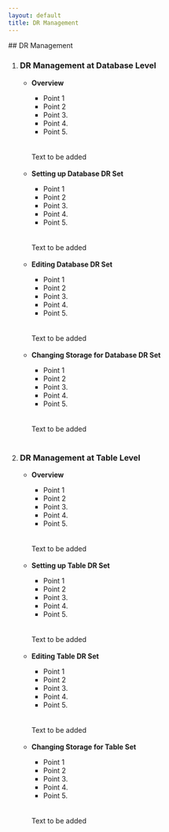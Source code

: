 ```yaml
---
layout: default
title: DR Management
---
```

<div id="drman1"></div>
## DR Management

<ol> 
  <li><h3>DR Management at Database Level</h3></li> 
<ul>
<li><b>Overview</b></li>
<ul>
      <li>Point 1</li>
      <li>Point 2 </li>
      <li>Point 3. </li>
      <li>Point 4. </li>
      <li>Point 5. </li>
</ul>
<br>
<br>
Text to be added
<br>
<br>
<div id="drman2"></div>
<li><b>Setting up Database  DR Set</b></li>
<ul>
      <li>Point 1</li>
      <li>Point 2 </li>
      <li>Point 3. </li>
      <li>Point 4. </li>
      <li>Point 5. </li>
</ul>
<br>
<br>
Text to be added
<br>
<br>
<div id="drman3"></div>
<li><b>Editing Database  DR Set</b></li>
<ul>
      <li>Point 1</li>
      <li>Point 2 </li>
      <li>Point 3. </li>
      <li>Point 4. </li>
      <li>Point 5. </li>
</ul>
<br>
<br>
Text to be added
<br>
<br>
<div id="drman4"></div>
<li><b>Changing Storage for Database DR Set</b></li>
<ul>
      <li>Point 1</li>
      <li>Point 2 </li>
      <li>Point 3. </li>
      <li>Point 4. </li>
      <li>Point 5. </li>
</ul>
<br>
<br>
Text to be added
<br>
<br>
</ul>
<div id="drman5"></div>
  <li><h3>DR Management at Table Level</h3></li> 
<ul>
<li><b>Overview</b></li>
<ul>
      <li>Point 1</li>
      <li>Point 2 </li>
      <li>Point 3. </li>
      <li>Point 4. </li>
      <li>Point 5. </li>
</ul>
<br>
<br>
Text to be added
<br>
<br>
<div id="drman6"></div>
<li><b>Setting up Table DR Set</b></li>
<ul>
      <li>Point 1</li>
      <li>Point 2 </li>
      <li>Point 3. </li>
      <li>Point 4. </li>
      <li>Point 5. </li>
</ul>
<br>
<br>
Text to be added
<br>
<br>
<div id="drman7"></div>
<li><b>Editing Table DR Set</b></li>
<ul>
      <li>Point 1</li>
      <li>Point 2 </li>
      <li>Point 3. </li>
      <li>Point 4. </li>
      <li>Point 5. </li>
</ul>
<br>
<br>
Text to be added
<br>
<br>
<div id="drman8"></div>
<li><b>Changing Storage for Table Set</b></li>
<ul>
      <li>Point 1</li>
      <li>Point 2 </li>
      <li>Point 3. </li>
      <li>Point 4. </li>
      <li>Point 5. </li>
</ul>
<br>
<br>
Text to be added
<br>
<br>
</ul>
